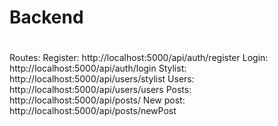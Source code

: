 # Backend
#
Routes:
Register: http://localhost:5000/api/auth/register
Login: http://localhost:5000/api/auth/login
Stylist: http://localhost:5000/api/users/stylist
Users: http://localhost:5000/api/users/users
Posts: http://localhost:5000/api/posts/
New post: http://localhost:5000/api/posts/newPost
